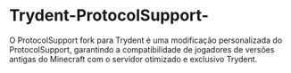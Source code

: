 # Trydent-ProtocolSupport-
O ProtocolSupport fork para Trydent é uma modificação personalizada do ProtocolSupport, garantindo a compatibilidade de jogadores de versões antigas do Minecraft com o servidor otimizado e exclusivo Trydent.
